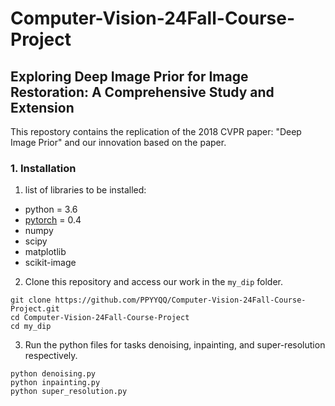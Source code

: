 # Computer-Vision-24Fall-Course-Project

## Exploring Deep Image Prior for Image Restoration: A  Comprehensive Study and Extension

This repostory contains the replication of the 2018 CVPR paper: "Deep Image Prior" and our innovation based on the paper. 

### 1. Installation
1. list of libraries to be installed: 
- python = 3.6
- [pytorch](http://pytorch.org/) = 0.4
- numpy
- scipy
- matplotlib
- scikit-image

2. Clone this repository and access our work in the ```my_dip``` folder.
```
git clone https://github.com/PPYYQQ/Computer-Vision-24Fall-Course-Project.git
cd Computer-Vision-24Fall-Course-Project
cd my_dip
```

3. Run the python files for tasks denoising, inpainting, and super-resolution respectively.
```
python denoising.py
python inpainting.py
python super_resolution.py
```
